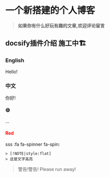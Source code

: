 # 一个新搭建的个人博客 <!-- {docsify-ignore} -->

> **如果你有什么好玩有趣的文章,欢迎评论留言**


## docsify插件介绍 施工中🏗️ <!-- {docsify-ignore} -->

  
 ### **English**
    
Hello!
    
### **中文**
 你好!
    
 
    
    



<!-- tabs:start -->
#### **:smile:**

...

#### **<span style="color: red;">Red</span>**

sss
:fa fa-spinner fa-spin:
<!-- tabs:end -->


```
> [!NOTE|style:flat]
> 这是文字高亮
```


> 
> 警告!警告! Please run away!






  
  


